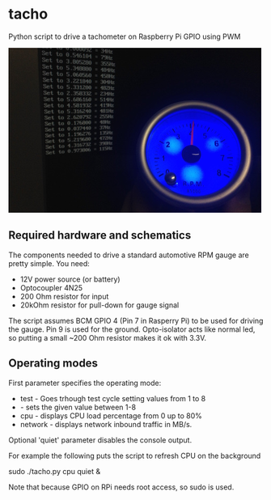 # tacho
Python script to drive a tachometer on Raspberry Pi GPIO using PWM

![Screenshot](/tacho-network.jpg?raw=true "Network traffic MB/s")

 Required hardware and schematics
 ----

 The components needed to drive a standard automotive RPM gauge are
 pretty simple. You need:

   - 12V power source (or battery)
   - Optocoupler 4N25
   - 200 Ohm resistor for input
   - 20kOhm resistor for pull-down for gauge signal

The script assumes BCM GPIO 4 (Pin 7 in Rasperry Pi) to be used for
driving the gauge. Pin 9 is used for the ground. Opto-isolator acts like
normal led, so putting a small ~200 Ohm resistor makes it ok with 3.3V.

Operating modes
----

First parameter specifies the operating mode:

- test - Goes trhough test cycle setting values from 1 to 8
- <value> - sets the given value between 1-8
- cpu - displays CPU load percentage from 0 up to 80%
- network - displays network inbound traffic in MB/s.

Optional 'quiet' parameter disables the console output.

For example the following puts the script to refresh CPU on the background

sudo ./tacho.py cpu quiet &

Note that because GPIO on RPi needs root access, so sudo is used.
